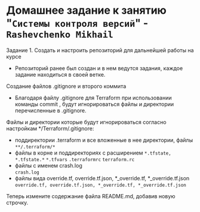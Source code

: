 # Домашнее задание к занятию "`Системы контроля версий`" - `Rashevchenko Mikhail`

Задание 1.
Создать и настроить репозиторий для дальнейшей работы на курсе
* Репозиторий ранее был создан и в нем ведутся задания, каждое задание находиться в своей ветке.

Создание файлов .gitignore и второго коммита
* Благодаря файлу .gitignore для Terraform при использовании команды commit , будут игнорироваться файлы и директории перечисленные в .gitignore.  

Файлы и директории которые будут игнорироваться согласно настройкам */Terraform/.gitignore:  
* поддиректории .terraform и все вложенные в нее директории, файлы   
`**/.terraform/*`  
* файлы в корне и поддиректориях с расширением
`*.tfstate, *.tfstate.*`  `*.tfvars` `.terraformrc` `terraform.rc`
* файлы с именем crash.log  
`crash.log`  
* файлы вида override.tf, override.tf.json, *_override.tf, *_override.tf.json  
`override.tf, override.tf.json, *_override.tf, *_override.tf.json`  
 
Теперь измените содержание файла README.md, добавив новую строчку.